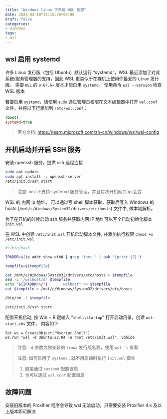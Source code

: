 ```yaml
---
title: "Windows linux 子系统 WSL 配置"
date: 2023-03-10T14:15:50+08:00
draft: false
categories: 
- windows
tags:
- wsl
---
```


## wsl 启用 systemd

许多 Linux 发行版（包括 Ubuntu）默认运行 “systemd”，WSL 最近添加了对此系统/服务管理器的支持，因此 WSL 更类似于在裸机上使用你最爱的 `Linux` 发行版。 需要 `WSL` 的 `0.67.6+` 版本才能启用 `systemd`。 使用命令 `wsl --version` 检查 WSL 版本

若要启用 `systemd`，请使用 `sudo` 通过管理员权限在文本编辑器中打开 `wsl.conf` 文件，并将以下行添加到 `/etc/wsl.conf`：

```ini
[boot]
systemd=true
```

> 官方文档: https://learn.microsoft.com/zh-cn/windows/wsl/wsl-config

## 开机启动并开启 SSH 服务

安装 openssh 服务，提供 ssh 远程连接

```bash
sudo apt update
sudo apt install -y openssh-server
/etc/init.d/ssh start
```

> 注意: wsl 不支持 systemd 服务管理，并且每次开机网口 ip 会变

WSL 的 内网 ip 地址， 可以通过写 shell 脚本获取，获取后写入 Windows 的 hosts (`/mnt/c/Windows/System32/drivers/etc/hosts`) 文件中, 做本地解析。

为了在开机的时候启动 ssh 服务并获取内网 IP 地址可以写个启动初始化脚本 `init.wsl`

在 WSL 中创建 `/etc/init.wsl` 开机启动脚本文件, 并添加执行权限 `chmod +x /etc/init.wsl`

```bash
#!/bin/bash

IPADDR=$(ip addr show eth0 | grep 'inet ' | awk '{print $2}')

tempfile=$(tempfile)

cat /mnt/c/Windows/System32/drivers/etc/hosts > $tempfile
sed -i '/wslhost/d' $tempfile
echo "${IPADDR%%/*}       wslhost" >> $tempfile
cat $tempfile > /mnt/c/Windows/System32/drivers/etc/hosts

/bin/rm -f $tempfile

/etc/init.d/ssh start
```

配置开机启动, 按 Win + R 键输入 "`shell:startup`" 打开启动目录，创建 `wsl-start.vbs` 文件， 内容如下

```vbs
Set ws = CreateObject("Wscript.Shell")
ws.run "wsl -d Ubuntu-22.04 -u root /etc/init.wsl", vbhide
```

> 注意: `-d` 参数为你安装的 `linux` 发行版名称，使用 `wsl -l` 查看

> 注意: 如何启用了 `systemd` , 就不用启动时执行 `init.wsl` 脚本 <br />
> 1. 直接通过 `systemd` 配置自启 
> 2. 也可以通过 `wsl.conf` 配置自启

## 故障问题

安装旧版本的 Proxifier 程序会导致 wsl 无法启动，只需要安装 Proxifier 4.x 及以上版本即可解决
